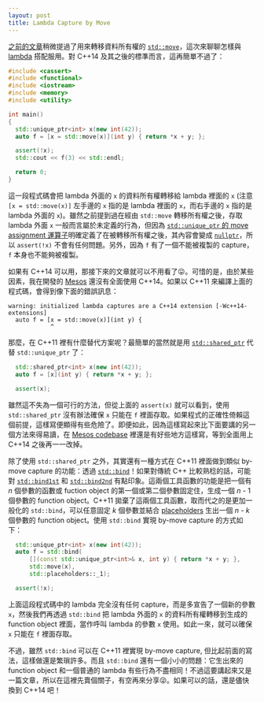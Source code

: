 ```yaml
---
layout: post
title: Lambda Capture by Move
---
```


[之前的文章](/When-Rvalue-Met-Reference)稍微提過了用來轉移資料所有權的 [`std::move`](https://en.cppreference.com/w/cpp/utility/move)，這次來聊聊怎樣與 [lambda](https://en.cppreference.com/w/cpp/language/lambda) 搭配服用。對 C++14 及其之後的標準而言，這再簡單不過了：
```cpp
#include <cassert>
#include <functional>
#include <iostream>
#include <memory>
#include <utility>

int main()
{
  std::unique_ptr<int> x(new int(42));
  auto f = [x = std::move(x)](int y) { return *x + y; };

  assert(!x);
  std::cout << f(3) << std::endl;

  return 0;
}
```
這一段程式碼會把 lambda 外面的 `x` 的資料所有權轉移給 lambda 裡面的 `x` (注意 `[x = std::move(x)]` 左手邊的 `x` 指的是 lambda 裡面的 `x`，而右手邊的 `x` 指的是 lambda 外面的 `x`)。雖然之前提到過在經由 `std::move` 轉移所有權之後，存取 lambda 外面 `x` 一般而言屬於未定義的行為，但因為 [`std::unique_ptr` 的 move assignment 運算子](https://en.cppreference.com/w/cpp/memory/unique_ptr/operator%3D)明確定義了在被轉移所有權之後，其內容會變成 [`nullptr`](https://en.cppreference.com/w/cpp/language/nullptr)，所以 `assert(!x)` 不會有任何問題。另外，因為 `f` 有了一個不能被複製的 capture，`f` 本身也不能夠被複製。

如果有 C++14 可以用，那接下來的文章就可以不用看了😛。可惜的是，由於某些因素，我在開發的 [Mesos](https://mesos.apache.org/) 還沒有全面使用 C++14。如果以 C++11 來編譯上面的程式碼，會得到像下面的錯誤訊息：
```
warning: initialized lambda captures are a C++14 extension [-Wc++14-extensions]
  auto f = [x = std::move(x)](int y) {
            ^
```
那麼，在 C++11 裡有什麼替代方案呢？最簡單的當然就是用 [`std::shared_ptr`](https://en.cppreference.com/w/cpp/memory/shared_ptr) 代替 `std::unique_ptr` 了：
```cpp
  std::shared_ptr<int> x(new int(42));
  auto f = [x](int y) { return *x + y; };

  assert(x);
```
雖然這不失為一個可行的方法，但從上面的 `assert(x)` 就可以看到，使用 `std::shared_ptr` 沒有辦法確保 `x` 只能在 `f` 裡面存取。如果程式的正確性倚賴這個前提，這樣寫便顯得有些危險了。即便如此，因為這樣寫起來比下面要講的另一個方法來得易讀，在 [Mesos codebase](https://github.com/apache/mesos/blob/24df6fa1ed8d21c889dfde2efae0b9bc79996815/3rdparty/libprocess/include/process/grpc.hpp#L184-L185) 裡還是有好些地方這樣寫，等到全面用上 C++14 之後再一一改掉。

除了使用 `std::shared_ptr` 之外，其實還有一種方式在 C++11 裡面做到類似 by-move capture 的功能：透過 [`std::bind`](https://en.cppreference.com/w/cpp/utility/functional/bind)！如果對傳統 C++ 比較熟稔的話，可能對 [`std::bind1st`](https://en.cppreference.com/w/cpp/utility/functional/bind12) 和 [`std::bind2nd`](https://en.cppreference.com/w/cpp/utility/functional/bind12) 有點印象。這兩個工具函數的功能是把一個有 _n_ 個參數的函數或 fuction object 的第一個或第二個參數固定住，生成一個 _n_ - 1 個參數的 function object。C++11 拋棄了這兩個工具函數，取而代之的是更加一般化的 `std::bind`，可以任意固定 _k_ 個參數並結合 [placeholders](https://en.cppreference.com/w/cpp/utility/functional/bind12) 生出一個 _n_ - _k_ 個參數的 function object。使用 `std::bind` 實現 by-move capture 的方式如下：
```cpp
  std::unique_ptr<int> x(new int(42));
  auto f = std::bind(
      [](const std::unique_ptr<int>& x, int y) { return *x + y; },
      std::move(x),
      std::placeholders::_1);

  assert(!x);
```
上面這段程式碼中的 lambda 完全沒有任何 capture，而是多宣告了一個新的參數 `x`，然後我們再透過 `std::bind` 把 lambda 外面的 `x` 的資料所有權轉移到生成的 function object 裡面，當作呼叫 lambda 的參數 `x` 使用。如此一來，就可以確保 `x` 只能在 `f` 裡面存取。

不過，雖然 `std::bind` 可以在 C++11 裡實現 by-move capture, 但比起前面的寫法，這樣做還是繁瑣許多。而且 `std::bind` 還有一個小小的問題：它生出來的 function object 和一個普通的 lambda 有些行為不盡相同！不過這要講起來又是一篇文章，所以在這裡先賣個關子，有空再來分享😜。如果可以的話，還是儘快換到 C++14 吧！
